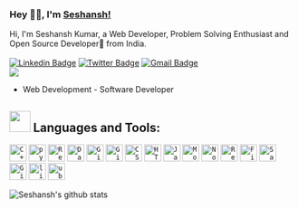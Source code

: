 ### Hey 👋🏽, I'm [Seshansh!](https://seshansh.github.io/portfolio/) 

Hi, I'm Seshansh Kumar, a Web Developer, Problem Solving Enthusiast and Open Source Developer🚀 from India. <br> <br> 
[![Linkedin Badge](https://img.shields.io/badge/-SeshanshKumar-blue?style=social&logo=Linkedin&logoColor=blue&link=https://www.linkedin.com/in/satyamkoshta340)](https://www.linkedin.com/in/seshansh)
[![Twitter Badge](https://img.shields.io/badge/-@seshansh-1ca0f1?style=social&logo=twitter&logoColor=blue&link=https://twitter.com/seshansh)](https://twitter.com/seshansh) 
[![Gmail Badge](https://img.shields.io/badge/-GMail-c14438?style=social&logo=Gmail&logoColor=red&link=mailto:seshanshk123@gmail.com)](mailto:seshanshk123@gmail.com)
<br />
![](https://visitor-badge.glitch.me/badge?page_id=seshansh.seshansh)  <br> 


- Web Development - Software Developer


## <img src="https://media.giphy.com/media/QssGEmpkyEOhBCb7e1/giphy.gif" width="37px">  Languages and Tools:

<code><img width="30px" src="https://img.icons8.com/color/4x/c-plus-plus-logo.png" title="C++"/></code>
<code><img width="30px" src="https://img.icons8.com/color/4x/python.png" title="python"/></code>
<code><img width="30px" src="https://img.icons8.com/plasticine/100/000000/react.png" title="React"/></code>
<code><img width="30px" src="https://img.icons8.com/dusk/64/000000/database-restore.png" title="Database"/></code>
<code><img width="30px" src="https://img.icons8.com/fluent/8x/github.png" title="GitHub"/></code>
<code><img width="30px" src="https://img.icons8.com/color/2x/git.png" title="Git"/></code>
<code><img width="30px" src="https://img.icons8.com/color/48/000000/css3.png" title="CSS"/></code>
<code><img width="30px" src="https://img.icons8.com/color/48/000000/html-5.png" title="HTML"/></code>
<code><img width="30px" src="https://img.icons8.com/color/48/000000/javascript--v1.png" title="Javascript"/></code>
<code><img width="30px" src="https://img.icons8.com/color/8x/000000/mongodb.png" title="MongoDB"/></code>
<code><img width="30px" src="https://img.icons8.com/color/8x/000000/nodejs.png" title="Nodejs"/></code>
<code><img width="30px" src="https://img.icons8.com/color/8x/000000/redux.png" title="Redux"/></code>
<code><img width="30px" src="https://img.icons8.com/color/8x/000000/firebase.png" title="Firebase"/></code>
<code><img width="30px" src="https://img.icons8.com/color/8x/000000/sass.png" title="Sass"/></code>
<code><img width="30px" src="https://img.icons8.com/color/8x/000000/gitlab.png" title="GitLab"/></code>
<code><img width="30px" src="https://img.icons8.com/color/8x/000000/linux.png" title="linux"/></code>
<code><img width="30px" src="https://img.icons8.com/color/8x/000000/ubuntu.png" title="ubuntu"/></code>


![Seshansh's github stats](https://github-readme-stats.vercel.app/api?username=seshansh&show_icons=true&hide_border=true)


<!--
**seshansh/seshansh** is a ✨ _special_ ✨ repository because its `README.md` (this file) appears on your GitHub profile.
-->
